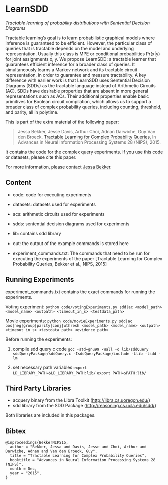 # LearnSDD

*Tractable learning of probability distributions with Sentential Decision Diagrams*

Tractable learning’s goal is to learn probabilistic graphical models where inference is guaranteed to be efficient. However, the particular class of queries that is tractable depends on the model and underlying representation. Usually this class is MPE or conditional probabilities Pr(x|y) for joint assignments x, y. We propose LearnSDD: a tractable learner that guarantees efficient inference for a broader class of queries. It simultaneously learns a Markov network and its tractable circuit representation, in order to guarantee and measure tractability. A key difference with earlier work is that LearnSDD uses Sentential Decision Diagrams (SDDs) as the tractable language instead of Arithmetic Circuits (AC). SDDs have desirable properties that are absent in more general representations such as ACs. Their additional properties enable basic primitives for Boolean circuit compilation, which allows us to support a broader class of complex probability queries, including counting, threshold, and parity, all in polytime.


This is part of the extra material of the following paper:

> Jessa Bekker, Jesse Davis, Arthur Choi, Adnan Darwiche, Guy Van den Broeck. [Tractable Learning for Complex Probability Queries](http://web.cs.ucla.edu/~guyvdb/papers/BekkerNIPS15.pdf), In Advances in Neural Information Processing Systems 28 (NIPS), 2015.

It contains the code for the complex query experiments.
If you use this code or datasets, please cite this paper.

For more information, please contact [Jessa Bekker](https://people.cs.kuleuven.be/~jessa.bekker/).

## Content ##

 - code: code for executing experiments
 - datasets: datasets used for experiments
 - acs: arithmetic circuits used for experiments
 - sdds: sentential decision diagrams used for experiments
 - lib: contains sdd library
 - out: the output of the example commands is stored here
 
 - experiment_commands.txt: The commands that need to be run for executing the experiments of the paper [Tractable Learning for Complex Probability Queries, Bekker et al., NIPS, 2015]


## Running Experiments ##

experiment_commands.txt contains the exact commands for running the experiments.

Voting experiment:
`python code/votingExperiments.py sdd|ac <model_path> <model_name> <outpath> <timeout_in_s> <testdata_path>`

Movie experiments:
`python code/movieExperiments.py sdd|ac pos|neg|group|parity|conj|wthresh <model_path> <model_name> <outpath> <timeout_in_s> <testdata_path> <evidence_path>`
 
 
Before running the experiments:

1. compile sdd query c code
`gcc -std=gnu99 -Wall -o lib/sddQuery sddQueryPackage/sddQuery.c -IsddQueryPackage/include -Llib -lsdd -lm`

2. set necessary path variables
`export LD_LIBRARY_PATH=$LD_LIBRARY_PATH:lib/`
`export PATH=$PATH:lib/`


## Third Party Libraries ##

- acquery binary from the Libra Toolkit (http://libra.cs.uoregon.edu/)
- sdd library from the SDD Package (http://reasoning.cs.ucla.edu/sdd/)

Both libraries are included in this packages.

## Bibtex ##

```
@inproceedings{BekkerNIPS15,
  author = "Bekker, Jessa and Davis, Jesse and Choi, Arthur and Darwiche, Adnan and Van den Broeck, Guy",
  title = "Tractable Learning for Complex Probability Queries",
  booktitle = "Advances in Neural Information Processing Systems 28 (NIPS)",
  month = Dec,
  year = "2015",
}
```
